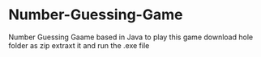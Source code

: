 # Number-Guessing-Game
Number Guessing Gaame based in Java
to play this game download hole folder as zip
extraxt it and run the .exe file
